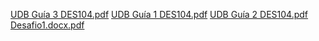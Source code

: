 [UDB Guía 3 DES104.pdf](https://github.com/user-attachments/files/21696504/UDB.Guia.3.DES104.pdf)
[UDB Guía 1 DES104.pdf](https://github.com/user-attachments/files/21696505/UDB.Guia.1.DES104.pdf)
[UDB Guía 2 DES104.pdf](https://github.com/user-attachments/files/21696506/UDB.Guia.2.DES104.pdf)
[Desafio1.docx.pdf](https://github.com/user-attachments/files/21696507/Desafio1.docx.pdf)
